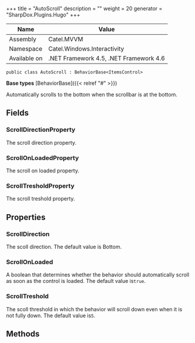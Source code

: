 

+++
title = "AutoScroll" 
description = ""
weight = 20
generator = "SharpDox.Plugins.Hugo"
+++

Name|Value
---|---
Assembly|Catel.MVVM
Namespace|Catel.Windows.Interactivity
Available on|.NET Framework 4.5, .NET Framework 4.6

```
public class AutoScroll : BehaviorBase<ItemsControl>
```

**Base types**
[BehaviorBase]({{< relref "#" >}})

Automatically scrolls to the bottom when the scrollbar is at the bottom.

## Fields

### ScrollDirectionProperty

The scroll direction property.

### ScrollOnLoadedProperty

The scroll on loaded property.

### ScrollTresholdProperty

The scroll treshold property.

## Properties

### ScrollDirection

The scoll direction. The default value is Bottom.

### ScrollOnLoaded

A boolean that determines whether the behavior should automatically scroll as soon as the control is loaded. The default value is`true`.

### ScrollTreshold

The scoll threshold in which the behavior will scroll down even when it is not fully down. The default value is`5`.

## Methods

